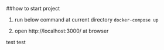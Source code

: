 ##how to start project
1. run below command at current directory
`docker-compose up`

2. open http://localhost:3000/ at browser

test test
